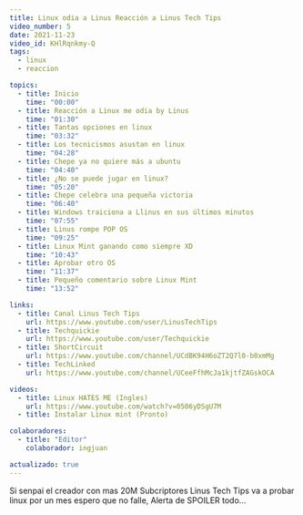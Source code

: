 ```yaml
---
title: Linux odia a Linus Reacción a Linus Tech Tips ​
video_number: 5
date: 2021-11-23
video_id: KHlRqnkmy-Q
tags:
  - linux
  - reaccion

topics:
  - title: Inicio
    time: "00:00"
  - title: Reacción a Linux me odia by Linus
    time: "01:30"
  - title: Tantas opciones en linux
    time: "03:32"
  - title: Los tecnicismos asustan en linux
    time: "04:28"
  - title: Chepe ya no quiere más a ubuntu
    time: "04:40"
  - title: ¿No se puede jugar en linux?
    time: "05:20"
  - title: Chepe celebra una pequeña victoria
    time: "06:40"
  - title: Windows traiciona a Llinus en sus últimos minutos
    time: "07:55"
  - title: Linus rompe POP OS
    time: "09:25"
  - title: Linux Mint ganando como siempre XD
    time: "10:43"
  - title: Aprobar otro OS
    time: "11:37"
  - title: Pequeño comentario sobre Linux Mint
    time: "13:52"

links:
  - title: Canal Linus Tech Tips
    url: https://www.youtube.com/user/LinusTechTips
  - title: Techquickie
    url: https://www.youtube.com/user/Techquickie
  - title: ShortCircuit
    url: https://www.youtube.com/channel/UCdBK94H6oZT2Q7l0-b0xmMg
  - title: TechLinked
    url: https://www.youtube.com/channel/UCeeFfhMcJa1kjtfZAGskOCA

videos:
  - title: Linux HATES ME (Ingles)
    url: https://www.youtube.com/watch?v=0506yDSgU7M
  - title: Instalar Linux mint (Pronto)

colaboradores:
  - title: "Editor"
    colaborador: ingjuan

actualizado: true
---
```


Si senpai el creador con mas 20M Subcriptores Linus Tech Tips va a probar linux por un mes espero que no falle, Alerta de SPOILER todo...
